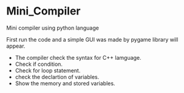 # Mini_Compiler

Mini compiler using python language

First run the code and a simple GUI was made by pygame library will appear.

- The compiler check the syntax for C++ lamguage.
- Check if condition. 
- Check for loop statement.
- check the declartion of variables.
- Show the memory and stored variables.

